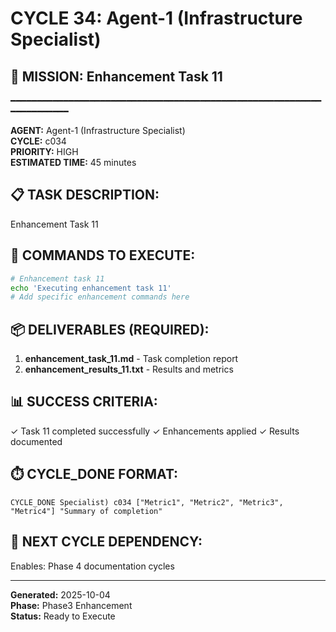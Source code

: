 # CYCLE 34: Agent-1 (Infrastructure Specialist)

## 🎯 MISSION: Enhancement Task 11
━━━━━━━━━━━━━━━━━━━━━━━━━━━━━━━━━━━━━━━━━━━━━━━━━━━━━━━━━━━━━━━━━━━━━━

**AGENT:** Agent-1 (Infrastructure Specialist)  
**CYCLE:** c034  
**PRIORITY:** HIGH  
**ESTIMATED TIME:** 45 minutes  


## 📋 TASK DESCRIPTION:
Enhancement Task 11

## 🔧 COMMANDS TO EXECUTE:
```bash
# Enhancement task 11
echo 'Executing enhancement task 11'
# Add specific enhancement commands here
```

## 📦 DELIVERABLES (REQUIRED):
1. **enhancement_task_11.md** - Task completion report
2. **enhancement_results_11.txt** - Results and metrics

## 📊 SUCCESS CRITERIA:
✓ Task 11 completed successfully
✓ Enhancements applied
✓ Results documented

## ⏱️ CYCLE_DONE FORMAT:
```
CYCLE_DONE Specialist) c034 ["Metric1", "Metric2", "Metric3", "Metric4"] "Summary of completion"
```

## 📝 NEXT CYCLE DEPENDENCY:
Enables: Phase 4 documentation cycles

---

**Generated:** 2025-10-04  
**Phase:** Phase3 Enhancement  
**Status:** Ready to Execute
